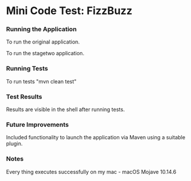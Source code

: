 # Mini Code Test: FizzBuzz

### Running the Application

To run the original application.

To run the stagetwo application.

### Running Tests
To run tests "mvn clean test"

### Test Results
Results are visible in the shell after running tests.

### Future Improvements
Included functionality to launch the application via Maven using a suitable plugin.

### Notes
Every thing executes successfully on my mac - macOS Mojave 10.14.6
